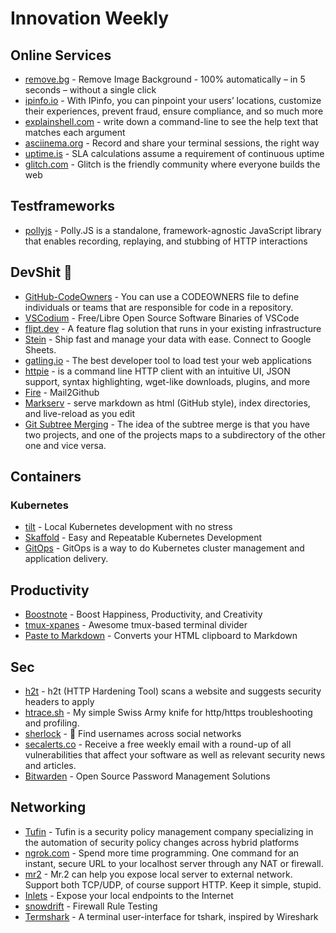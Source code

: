 # Innovation Weekly

## Online Services

- [remove.bg](https://remove.bg) - Remove Image Background - 100% automatically – in 5 seconds – without a single click
- [ipinfo.io](https://ipinfo.io) - With IPinfo, you can pinpoint your users’ locations, customize their experiences, prevent fraud, ensure compliance, and so much more
- [explainshell.com](https://explainshell.com) - write down a command-line to see the help text that matches each argument
- [asciinema.org](https://asciinema.org) - Record and share your terminal sessions, the right way
- [uptime.is](https://uptime.is/) - SLA calculations assume a requirement of continuous uptime
- [glitch.com](https://glitch.com) - Glitch is the friendly community where everyone builds the web

## Testframeworks

- [pollyjs](https://github.com/Netflix/pollyjs) - Polly.JS is a standalone, framework-agnostic JavaScript library that enables recording, replaying, and stubbing of HTTP interactions

## DevShit 💩

- [GitHub-CodeOwners](https://help.github.com/en/articles/about-code-owners) - You can use a CODEOWNERS file to define individuals or teams that are responsible for code in a repository.
- [VSCodium](https://vscodium.com/) - Free/Libre Open Source Software Binaries of VSCode
- [flipt.dev](https://flipt.dev) - A feature flag solution that runs in your existing infrastructure
- [Stein](https://github.com/SteinHQ/Stein) - Ship fast and manage your data with ease. Connect to Google Sheets.
- [gatling.io](https://gatling.io/) - The best developer tool to load test your web applications
- [httpie](https://httpie.org/) - is a command line HTTP client with an intuitive UI, JSON support, syntax highlighting, wget-like downloads, plugins, and more
- [Fire](https://fire.fundersclub.com/#SetUp) - Mail2Github
- [Markserv](https://github.com/markserv/markserv) - serve markdown as html (GitHub style), index directories, and live-reload as you edit
- [Git Subtree Merging](https://git-scm.com/book/de/v1/Git-Tools-Subtree-Merging) - The idea of the subtree merge is that you have two projects, and one of the projects maps to a subdirectory of the other one and vice versa.

## Containers

### Kubernetes

- [tilt](https://github.com/windmilleng/tilt) - Local Kubernetes development with no stress
- [Skaffold](https://skaffold.dev) - Easy and Repeatable Kubernetes Development
- [GitOps](https://www.weave.works/technologies/gitops) - GitOps is a way to do Kubernetes cluster management and application delivery.

## Productivity

- [Boostnote](https://Boostnote.io) - Boost Happiness, Productivity, and Creativity
- [tmux-xpanes](https://github.com/greymd/tmux-xpanes) - Awesome tmux-based terminal divider
- [Paste to Markdown](https://euangoddard.github.io/clipboard2markdown/) - Converts your HTML clipboard to Markdown

## Sec

- [h2t](https://github.com/gildasio/h2t) - h2t (HTTP Hardening Tool) scans a website and suggests security headers to apply
- [htrace.sh](https://github.com/trimstray/htrace.sh) - My simple Swiss Army knife for http/https troubleshooting and profiling.
- [sherlock](https://github.com/sherlock-project/sherlock) - 🔎 Find usernames across social networks
- [secalerts.co](https://secalerts.co) - Receive a free weekly email with a round-up of all vulnerabilities that affect your software as well as relevant security news and articles.
- [Bitwarden](https://bitwarden.com) - Open Source Password Management Solutions

## Networking

- [Tufin](https://www.tufin.com/) - Tufin is a security policy management company specializing in the automation of security policy changes across hybrid platforms
- [ngrok.com](https://ngrok.com) - Spend more time programming. One command for an instant, secure URL to your localhost server through any NAT or firewall.
- [mr2](https://github.com/txthinking/mr2/) - Mr.2 can help you expose local server to external network. Support both TCP/UDP, of course support HTTP. Keep it simple, stupid.
- [Inlets](https://github.com/alexellis/inlets) - Expose your local endpoints to the Internet
- [snowdrift](https://github.com/steinbrueckri/snowdrift) - Firewall Rule Testing
- [Termshark](https://github.com/gcla/termshark) - A terminal user-interface for tshark, inspired by Wireshark
